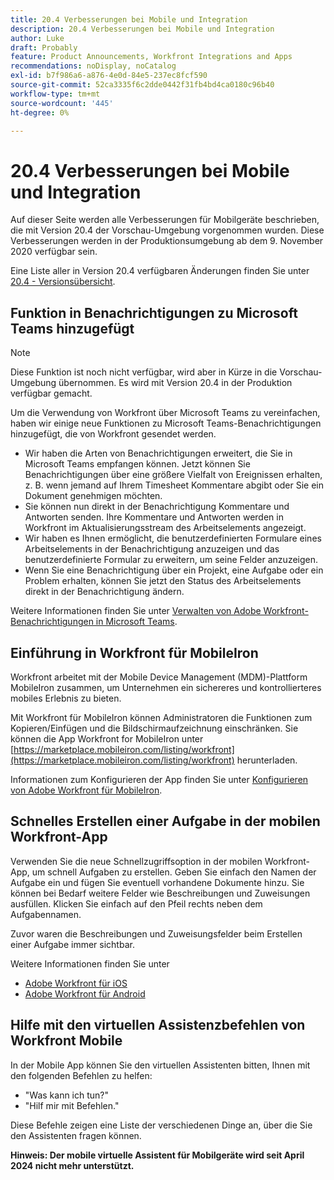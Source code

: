 ```yaml
---
title: 20.4 Verbesserungen bei Mobile und Integration
description: 20.4 Verbesserungen bei Mobile und Integration
author: Luke
draft: Probably
feature: Product Announcements, Workfront Integrations and Apps
recommendations: noDisplay, noCatalog
exl-id: b7f986a6-a876-4e0d-84e5-237ec8fcf590
source-git-commit: 52ca3335f6c2dde0442f31fb4bd4ca0180c96b40
workflow-type: tm+mt
source-wordcount: '445'
ht-degree: 0%

---
```


# 20.4 Verbesserungen bei Mobile und Integration

Auf dieser Seite werden alle Verbesserungen für Mobilgeräte beschrieben, die mit Version 20.4 der Vorschau-Umgebung vorgenommen wurden. Diese Verbesserungen werden in der Produktionsumgebung ab dem 9. November 2020 verfügbar sein.

Eine Liste aller in Version 20.4 verfügbaren Änderungen finden Sie unter [20.4 - Versionsübersicht](../../../product-announcements/product-releases/20.4-release-activity/20-4-release-overview.md).

## Funktion in Benachrichtigungen zu Microsoft Teams hinzugefügt

>[!NOTE]
>
>Diese Funktion ist noch nicht verfügbar, wird aber in Kürze in die Vorschau-Umgebung übernommen. Es wird mit Version 20.4 in der Produktion verfügbar gemacht.

Um die Verwendung von Workfront über Microsoft Teams zu vereinfachen, haben wir einige neue Funktionen zu Microsoft Teams-Benachrichtigungen hinzugefügt, die von Workfront gesendet werden.

* Wir haben die Arten von Benachrichtigungen erweitert, die Sie in Microsoft Teams empfangen können. Jetzt können Sie Benachrichtigungen über eine größere Vielfalt von Ereignissen erhalten, z. B. wenn jemand auf Ihrem Timesheet Kommentare abgibt oder Sie ein Dokument genehmigen möchten.
* Sie können nun direkt in der Benachrichtigung Kommentare und Antworten senden. Ihre Kommentare und Antworten werden in Workfront im Aktualisierungsstream des Arbeitselements angezeigt.
* Wir haben es Ihnen ermöglicht, die benutzerdefinierten Formulare eines Arbeitselements in der Benachrichtigung anzuzeigen und das benutzerdefinierte Formular zu erweitern, um seine Felder anzuzeigen.
* Wenn Sie eine Benachrichtigung über ein Projekt, eine Aufgabe oder ein Problem erhalten, können Sie jetzt den Status des Arbeitselements direkt in der Benachrichtigung ändern.

Weitere Informationen finden Sie unter [Verwalten von Adobe Workfront-Benachrichtigungen in Microsoft Teams](../../../workfront-integrations-and-apps/using-workfront-with-microsoft-teams/manage-wf-notifications-approval-requests-ms-teams.md).

## Einführung in Workfront für MobileIron

Workfront arbeitet mit der Mobile Device Management (MDM)-Plattform MobileIron zusammen, um Unternehmen ein sichereres und kontrollierteres mobiles Erlebnis zu bieten.

Mit Workfront für MobileIron können Administratoren die Funktionen zum Kopieren/Einfügen und die Bildschirmaufzeichnung einschränken. Sie können die App Workfront for MobileIron unter [https://marketplace.mobileiron.com/listing/workfront](https://marketplace.mobileiron.com/listing/workfront) herunterladen.

Informationen zum Konfigurieren der App finden Sie unter [Konfigurieren von Adobe Workfront für MobileIron](../../../workfront-basics/mobile-apps/using-the-workfront-mobile-app/wf-mobileiron-configs.md).

## Schnelles Erstellen einer Aufgabe in der mobilen Workfront-App

Verwenden Sie die neue Schnellzugriffsoption in der mobilen Workfront-App, um schnell Aufgaben zu erstellen. Geben Sie einfach den Namen der Aufgabe ein und fügen Sie eventuell vorhandene Dokumente hinzu. Sie können bei Bedarf weitere Felder wie Beschreibungen und Zuweisungen ausfüllen. Klicken Sie einfach auf den Pfeil rechts neben dem Aufgabennamen.

Zuvor waren die Beschreibungen und Zuweisungsfelder beim Erstellen einer Aufgabe immer sichtbar.

Weitere Informationen finden Sie unter

* [Adobe Workfront für iOS](../../../workfront-basics/mobile-apps/using-the-workfront-mobile-app/workfront-for-ios.md)
* [Adobe Workfront für Android](../../../workfront-basics/mobile-apps/using-the-workfront-mobile-app/workfront-for-android.md)

## Hilfe mit den virtuellen Assistenzbefehlen von Workfront Mobile

In der Mobile App können Sie den virtuellen Assistenten bitten, Ihnen mit den folgenden Befehlen zu helfen:

* &quot;Was kann ich tun?&quot;
* &quot;Hilf mir mit Befehlen.&quot;

Diese Befehle zeigen eine Liste der verschiedenen Dinge an, über die Sie den Assistenten fragen können.

**Hinweis: Der mobile virtuelle Assistent für Mobilgeräte wird seit April 2024 nicht mehr unterstützt.**
